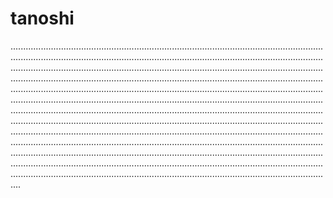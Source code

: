 # tanoshi

................................................................................................................................................................................................................................................................................................................................................................................................................................................................................................................................................................................................................................................................................................................................................................................................................................................................................................................................................................................................................................................................................................................................................................................................................................................................................................................................................................................................................................................................................................................................................................................................................................................................................